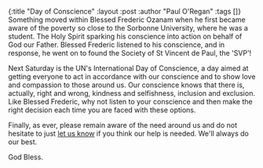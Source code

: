 {:title "Day of Conscience"
 :layout :post
 :author "Paul O'Regan"
 :tags []}
Something moved within Blessed Frederic Ozanam when he first became aware of the poverty so close to the Sorbonne University, where he was a student. The Holy Spirit sparking his conscience into action on behalf of God our Father. Blessed Frederic listened to his conscience, and in response, he went on to found the Society of St Vincent de Paul, the 'SVP'!

Next Saturday is the UN's International Day of Conscience, a day aimed at getting everyone to act in accordance with our conscience and to show love and compassion to those around us. Our conscience knows that there is, actually, right and wrong, kindness and selfishness, inclusion and exclusion. Like Blessed Frederic, why not listen to your conscience and then make the right decision each time you are faced with these options.

Finally, as ever, please remain aware of the need around us and do not hesitate to just [let us know](../../pages-output/contact/) if you think our help is needed. We'll always do our best.

God Bless.
